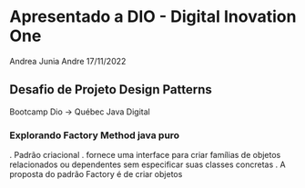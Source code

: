 # Apresentado a DIO - Digital Inovation One 
Andrea Junia Andre 
17/11/2022

## Desafio de Projeto Design Patterns
Bootcamp Dio -> Québec Java Digital

### Explorando Factory Method java puro
. Padrão criacional
. fornece uma interface para criar famílias de objetos relacionados ou dependentes sem especificar suas classes concretas
. A proposta do padrão Factory é de criar objetos
